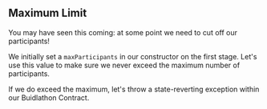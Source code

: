 ## Maximum Limit

You may have seen this coming: at some point we need to cut off our participants! 

We initially set a `maxParticipants` in our constructor on the first stage. Let's use this value to make sure we never exceed the maximum number of participants. 

If we do exceed the maximum, let's throw a state-reverting exception within our Buidlathon Contract.